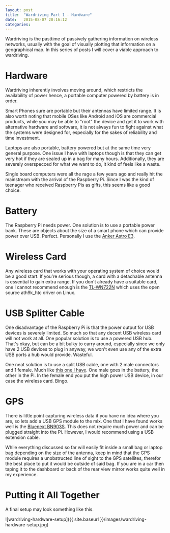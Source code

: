 ```yaml
---
layout: post
title:  "Wardriving Part 1 - Hardware"
date:   2015-08-07 20:16:12
categories: 
---
```

Wardriving is the pasttime of passively gathering information on wireless networks, usually with the goal of visually plotting that information on a geographical map. In this series of posts I will cover a viable approach to wardriving.

Hardware
===
Wardriving inherently involves moving around, which restricts the availability of power hence, a portable computer powered by battery is in order. 

Smart Phones sure are portable but their antennas have limited range. It is also worth noting that mobile OSes like Android and iOS are commercial products, while you may be able to "root" the device and get it to work with alternative hardware and software, it is not always fun to fight against what the systems were designed for, especially for the sakes of reliability and time investment.

Laptops are also portable, battery powered but at the same time very general purpose. One issue I have with laptops though is that they can get very hot if they are sealed up in a bag for many hours. Additionally, they are severely overspecced for what we want to do, it kind of feels like a waste.

Single board computers were all the rage a few years ago and really hit the mainstream with the arrival of the Raspberry Pi. Since I was the kind of teenager who received Raspberry Pis as gifts, this seems like a good choice.

Battery
===
The Raspberry Pi needs power. One solution is to use a portable power bank. These are objects about the size of a smart phone which can provide power over USB. Perfect. Personally I use the [Anker Astro E3](http://www.amazon.co.uk/gp/product/B0063AAIRG).

Wireless Card 
===
Any wireless card that works with your operating system of choice would be a good start. If you're serious though, a card with a detachable antenna is essential to gain extra range. If you don't already have a suitable card, one I cannot recommend enough is the [TL-WN722N](http://www.amazon.co.uk/gp/product/B002SZEOLG) which uses the open source ath9k_htc driver on Linux.

USB Splitter Cable 
===
One disadvantage of the Raspberry Pi is that the power output for USB devices is severely limited. So much so that any decent USB wireless card will not work at all. One popular solution is to use a powered USB hub. That's okay, but can be a bit bulky to carry around, especially since we only have 2 USB devices to plug in anyway, we won't even use any of the extra USB ports a hub would provide. Wasteful.

One neat solution is to use a split USB cable, one with 2 male connectors and 1 female. Much like [this one I have](http://www.amazon.co.uk/gp/product/B003OC4KX4). One male goes in the battery, the other in the Pi. In the female end you put the high power USB device, in our case the wireless card. Bingo.

GPS 
===
There is little point capturing wireless data if you have no idea where you are, so lets add a USB GPS module to the mix. One that I have found works well is the [Bluenext BN903S](http://www.amazon.co.uk/gp/product/B003Q6KZOQ). This does not require much power and can be plugged straight into the Pi. However, I would recommend using a USB extension cable. 

While everything discussed so far will easily fit inside a small bag or laptop bag depending on the size of the antenna, keep in mind that the GPS module requires a unobstructed line of sight to the GPS satellites, therefor the best place to put it would be outside of said bag. If you are in a car then taping it to the dashboard or back of the rear view mirror works quite well in my experience.

Putting it All Together
=== 
A final setup may look something like this.

![wardriving-hardware-setup]({{ site.baseurl }}/images/wardriving-hardware-setup.jpg)
